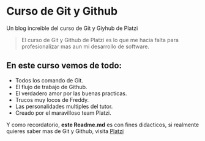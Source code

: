 # Curso de Git y Github
Un blog increible del curso de Git y Giyhub de Platzi

>  El curso de Git y Github de Platzi es lo que me hacia falta para profesionalizar mas aun mi desarrollo de software.

## En este curso vemos de todo:
- Todos los comando de Git.
- El flujo de trabajo de Github.
- El verdadero amor por las buenas practicas.
- Trucos muy locos de Freddy.
- Las personalidades multiples del tutor.
- Creado por el maravilloso team Platzi.

Y como recordatorio, **este Readme.md** es con fines didacticos, si realmente quieres saber mas de Git y Github, visita [Platzi](http://www.platzi.com "Platzi")